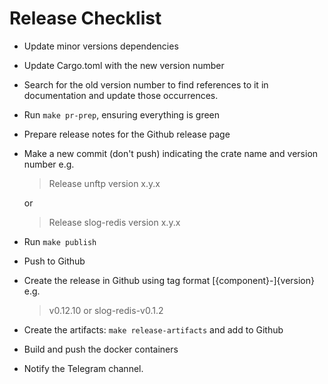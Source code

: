# Release Checklist

* Update minor versions dependencies
* Update Cargo.toml with the new version number
* Search for the old version number to find references to it in documentation and update those occurrences.
* Run `make pr-prep`, ensuring everything is green
* Prepare release notes for the Github release page
* Make a new commit (don't push) indicating the crate name and version number e.g.    
    > Release unftp version x.y.x

    or

    > Release slog-redis version x.y.x
* Run `make publish`
* Push to Github
* Create the release in Github using tag format \[{component}-\]{version} e.g.
  > v0.12.10
  or
  > slog-redis-v0.1.2
* Create the artifacts: `make release-artifacts` and add to Github
* Build and push the docker containers
* Notify the Telegram channel.
